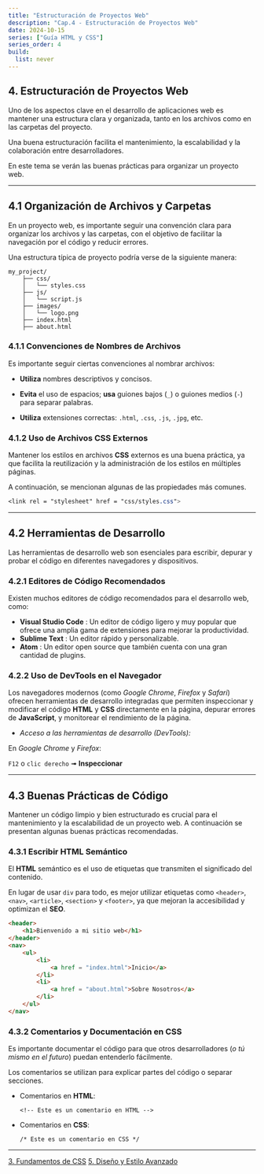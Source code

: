```yaml
---
title: "Estructuración de Proyectos Web"
description: "Cap.4 - Estructuración de Proyectos Web"
date: 2024-10-15
series: ["Guía HTML y CSS"]
series_order: 4
build:
  list: never
---
```



## 4. Estructuración de Proyectos Web
Uno de los aspectos clave en el desarrollo de aplicaciones web es mantener una estructura clara y organizada, tanto en los archivos como en las carpetas del proyecto.

Una buena estructuración facilita el mantenimiento, la escalabilidad y la colaboración entre desarrolladores.

En este tema se verán las buenas prácticas para organizar un proyecto web.

---

## 4.1 Organización de Archivos y Carpetas

En un proyecto web, es importante seguir una convención clara para organizar los archivos y las carpetas, con el objetivo de facilitar la navegación por el código y reducir errores.

Una estructura típica de proyecto podría verse de la siguiente manera:



```
my_project/
    ├── css/
    │   └── styles.css
    ├── js/
    │   └── script.js
    ├── images/
    │   └── logo.png
    ├── index.html
    ├── about.html
```


### 4.1.1 Convenciones de Nombres de Archivos


Es importante seguir ciertas convenciones al nombrar archivos:

- **Utiliza** nombres descriptivos y concisos.

- **Evita** el uso de espacios; **usa** guiones bajos (`_`) o guiones medios (`-`) para separar palabras.

- **Utiliza** extensiones correctas: `.html`, `.css`, `.js`, `.jpg`, etc.



### 4.1.2 Uso de Archivos CSS Externos

Mantener los estilos en archivos **CSS** externos es una buena práctica, ya que facilita la reutilización y la administración de los estilos en múltiples páginas.

A continuación, se mencionan algunas de las propiedades más comunes.


```css
<link rel = "stylesheet" href = "css/styles.css">
```

---

## 4.2 Herramientas de Desarrollo

Las herramientas de desarrollo web son esenciales para escribir, depurar y probar el código en diferentes navegadores y dispositivos.

### 4.2.1 Editores de Código Recomendados

Existen muchos editores de código recomendados para el desarrollo web, como:

- **Visual Studio Code** : Un editor de código ligero y muy popular que ofrece una amplia gama de extensiones para mejorar la productividad.
- **Sublime Text** : Un editor rápido y personalizable.
- **Atom** : Un editor open source que también cuenta con una gran cantidad de plugins.

### 4.2.2 Uso de DevTools en el Navegador

Los navegadores modernos (como *Google Chrome*, *Firefox* y *Safari*) ofrecen herramientas de desarrollo integradas que permiten inspeccionar y modificar el código **HTML** y **CSS** directamente en la página, depurar errores de **JavaScript**, y monitorear el rendimiento de la página.

- *Acceso a las herramientas de desarrollo (DevTools):*

En *Google Chrome* y *Firefox*:

`F12` o `clic derecho` ➟ **Inspeccionar**

---

## 4.3 Buenas Prácticas de Código

Mantener un código limpio y bien estructurado es crucial para el mantenimiento y la escalabilidad de un proyecto web. A continuación se presentan algunas buenas prácticas recomendadas.

### 4.3.1 Escribir HTML Semántico

El **HTML** semántico es el uso de etiquetas que transmiten el significado del contenido.

En lugar de usar `div` para todo, es mejor utilizar etiquetas como `<header>`, `<nav>`, `<article>`, `<section>` y `<footer>`, ya que mejoran la accesibilidad y optimizan el **SEO**.

```html
<header>
    <h1>Bienvenido a mi sitio web</h1>
</header>
<nav>
    <ul>
        <li>
            <a href = "index.html">Inicio</a>
        </li>
        <li>
            <a href = "about.html">Sobre Nosotros</a>
        </li>
    </ul>
</nav>
```

### 4.3.2 Comentarios y Documentación en CSS

Es importante documentar el código para que otros desarrolladores (*o tú mismo en el futuro*) puedan entenderlo fácilmente.

Los comentarios se utilizan para explicar partes del código o separar secciones.

- Comentarios en **HTML**:

    `<!-- Este es un comentario en HTML -->`

- Comentarios en **CSS**:

    `/* Este es un comentario en CSS */`



---

<div class="footer-nav">
    <a href="../css-fundamentos/">3. Fundamentos de CSS</a>
    <!-- <a href="#" class="prev-link" class="tachado">Anterior</a> -->
    <a href="../estilo-avanzado/" class="next-link">5. Diseño y Estilo Avanzado</a>    
</div>